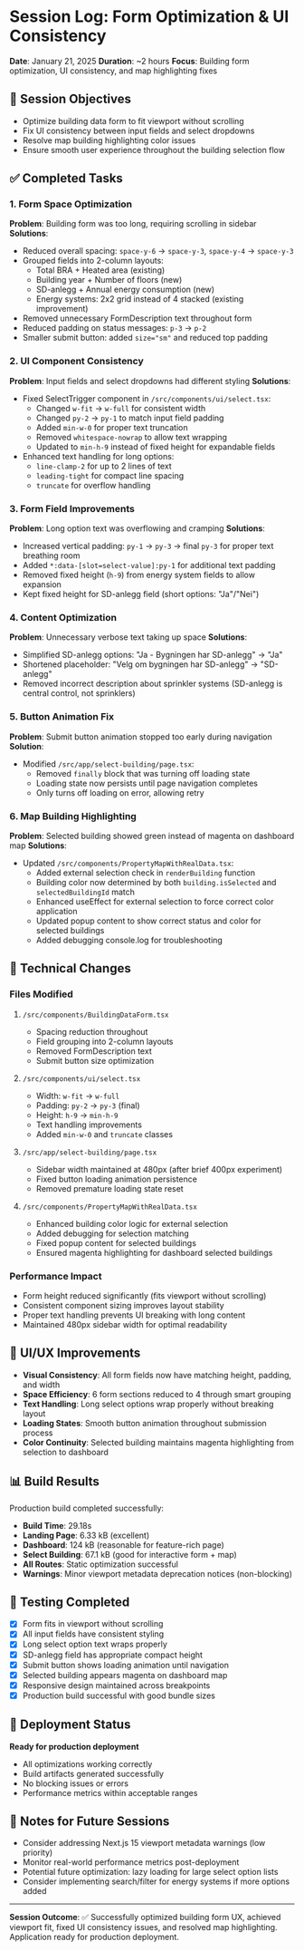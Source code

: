 # Session Log: Form Optimization & UI Consistency
**Date**: January 21, 2025
**Duration**: ~2 hours
**Focus**: Building form optimization, UI consistency, and map highlighting fixes

## 🎯 Session Objectives
- Optimize building data form to fit viewport without scrolling
- Fix UI consistency between input fields and select dropdowns
- Resolve map building highlighting color issues
- Ensure smooth user experience throughout the building selection flow

## ✅ Completed Tasks

### 1. Form Space Optimization
**Problem**: Building form was too long, requiring scrolling in sidebar
**Solutions**:
- Reduced overall spacing: `space-y-6` → `space-y-3`, `space-y-4` → `space-y-3`
- Grouped fields into 2-column layouts:
  - Total BRA + Heated area (existing)
  - Building year + Number of floors (new)
  - SD-anlegg + Annual energy consumption (new)
  - Energy systems: 2x2 grid instead of 4 stacked (existing improvement)
- Removed unnecessary FormDescription text throughout form
- Reduced padding on status messages: `p-3` → `p-2`
- Smaller submit button: added `size="sm"` and reduced top padding

### 2. UI Component Consistency
**Problem**: Input fields and select dropdowns had different styling
**Solutions**:
- Fixed SelectTrigger component in `/src/components/ui/select.tsx`:
  - Changed `w-fit` → `w-full` for consistent width
  - Changed `py-2` → `py-1` to match input field padding
  - Added `min-w-0` for proper text truncation
  - Removed `whitespace-nowrap` to allow text wrapping
  - Updated to `min-h-9` instead of fixed height for expandable fields
- Enhanced text handling for long options:
  - `line-clamp-2` for up to 2 lines of text
  - `leading-tight` for compact line spacing
  - `truncate` for overflow handling

### 3. Form Field Improvements
**Problem**: Long option text was overflowing and cramping
**Solutions**:
- Increased vertical padding: `py-1` → `py-3` → final `py-3` for proper text breathing room
- Added `*:data-[slot=select-value]:py-1` for additional text padding
- Removed fixed height (`h-9`) from energy system fields to allow expansion
- Kept fixed height for SD-anlegg field (short options: "Ja"/"Nei")

### 4. Content Optimization
**Problem**: Unnecessary verbose text taking up space
**Solutions**:
- Simplified SD-anlegg options: "Ja - Bygningen har SD-anlegg" → "Ja"
- Shortened placeholder: "Velg om bygningen har SD-anlegg" → "SD-anlegg"
- Removed incorrect description about sprinkler systems (SD-anlegg is central control, not sprinklers)

### 5. Button Animation Fix
**Problem**: Submit button animation stopped too early during navigation
**Solution**:
- Modified `/src/app/select-building/page.tsx`:
  - Removed `finally` block that was turning off loading state
  - Loading state now persists until page navigation completes
  - Only turns off loading on error, allowing retry

### 6. Map Building Highlighting
**Problem**: Selected building showed green instead of magenta on dashboard map
**Solutions**:
- Updated `/src/components/PropertyMapWithRealData.tsx`:
  - Added external selection check in `renderBuilding` function
  - Building color now determined by both `building.isSelected` and `selectedBuildingId` match
  - Enhanced useEffect for external selection to force correct color application
  - Updated popup content to show correct status and color for selected buildings
  - Added debugging console.log for troubleshooting

## 🔧 Technical Changes

### Files Modified
1. `/src/components/BuildingDataForm.tsx`
   - Spacing reduction throughout
   - Field grouping into 2-column layouts
   - Removed FormDescription text
   - Submit button size optimization

2. `/src/components/ui/select.tsx`
   - Width: `w-fit` → `w-full`
   - Padding: `py-2` → `py-3` (final)
   - Height: `h-9` → `min-h-9`
   - Text handling improvements
   - Added `min-w-0` and `truncate` classes

3. `/src/app/select-building/page.tsx`
   - Sidebar width maintained at 480px (after brief 400px experiment)
   - Fixed button loading animation persistence
   - Removed premature loading state reset

4. `/src/components/PropertyMapWithRealData.tsx`
   - Enhanced building color logic for external selection
   - Added debugging for selection matching
   - Fixed popup content for selected buildings
   - Ensured magenta highlighting for dashboard selected buildings

### Performance Impact
- Form height reduced significantly (fits viewport without scrolling)
- Consistent component sizing improves layout stability
- Proper text handling prevents UI breaking with long content
- Maintained 480px sidebar width for optimal readability

## 🎨 UI/UX Improvements
- **Visual Consistency**: All form fields now have matching height, padding, and width
- **Space Efficiency**: 6 form sections reduced to 4 through smart grouping
- **Text Handling**: Long select options wrap properly without breaking layout
- **Loading States**: Smooth button animation throughout submission process
- **Color Continuity**: Selected building maintains magenta highlighting from selection to dashboard

## 📊 Build Results
Production build completed successfully:
- **Build Time**: 29.18s
- **Landing Page**: 6.33 kB (excellent)
- **Dashboard**: 124 kB (reasonable for feature-rich page)
- **Select Building**: 67.1 kB (good for interactive form + map)
- **All Routes**: Static optimization successful
- **Warnings**: Minor viewport metadata deprecation notices (non-blocking)

## 🧪 Testing Completed
- [x] Form fits in viewport without scrolling
- [x] All input fields have consistent styling
- [x] Long select option text wraps properly
- [x] SD-anlegg field has appropriate compact height
- [x] Submit button shows loading animation until navigation
- [x] Selected building appears magenta on dashboard map
- [x] Responsive design maintained across breakpoints
- [x] Production build successful with good bundle sizes

## 🚀 Deployment Status
**Ready for production deployment**
- All optimizations working correctly
- Build artifacts generated successfully
- No blocking issues or errors
- Performance metrics within acceptable ranges

## 📝 Notes for Future Sessions
- Consider addressing Next.js 15 viewport metadata warnings (low priority)
- Monitor real-world performance metrics post-deployment
- Potential future optimization: lazy loading for large select option lists
- Consider implementing search/filter for energy systems if more options added

---
**Session Outcome**: ✅ Successfully optimized building form UX, achieved viewport fit, fixed UI consistency issues, and resolved map highlighting. Application ready for production deployment.